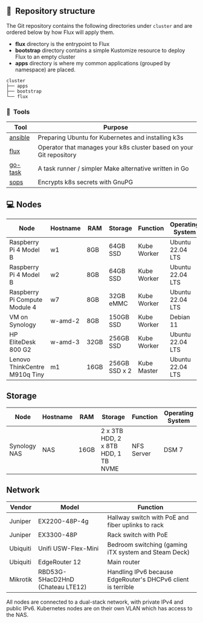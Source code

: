 ## :open_file_folder:&nbsp; Repository structure

The Git repository contains the following directories under `cluster` and are ordered below by how Flux will apply them.

- **flux** directory is the entrypoint to Flux
- **bootstrap** directory contains a simple Kustomize resource to deploy Flux to an empty cluster
- **apps** directory is where my common applications (grouped by namespace) are placed.

```
cluster
├── apps
├── bootstrap
└── flux
```

### :wrench:&nbsp; Tools

| Tool                                                               | Purpose                                                             |
|--------------------------------------------------------------------|---------------------------------------------------------------------|
| [ansible](https://www.ansible.com)                                 | Preparing Ubuntu for Kubernetes and installing k3s                  |
| [flux](https://toolkit.fluxcd.io/)                                 | Operator that manages your k8s cluster based on your Git repository |
| [go-task](https://github.com/go-task/task)                         | A task runner / simpler Make alternative written in Go              |
| [sops](https://github.com/mozilla/sops)                            | Encrypts k8s secrets with GnuPG                                     |


## 💻 Nodes
| Node                          | Hostname | RAM  | Storage       | Function    | Operating System |
|-------------------------------|----------|------|---------------|-------------|------------------|
| Raspberry Pi 4 Model B        | w1       | 8GB  | 64GB SSD      | Kube Worker | Ubuntu 22.04 LTS |
| Raspberry Pi 4 Model B        | w2       | 8GB  | 64GB SSD      | Kube Worker | Ubuntu 22.04 LTS |
| Raspberry Pi Compute Module 4 | w7       | 8GB  | 32GB eMMC     | Kube Worker | Ubuntu 22.04 LTS |
| VM on Synology                | w-amd-2  | 8GB  | 150GB SSD     | Kube Worker | Debian 11        |
| HP EliteDesk 800 G2           | w-amd-3  | 32GB | 256GB SSD     | Kube Worker | Ubuntu 22.04 LTS |
| Lenovo ThinkCentre M910q Tiny | m1       | 16GB | 256GB SSD x 2 | Kube Master | Ubuntu 22.04 LTS |

## Storage
| Node         | Hostname | RAM  | Storage                             | Function   | Operating System |
|--------------|----------|------|-------------------------------------|------------|------------------|
| Synology NAS | NAS      | 16GB | 2 x 3TB HDD, 2 x 8TB HDD, 1 TB NVME | NFS Server | DSM 7            |

## Network

| Vendor   | Model                            | Function                                                     |
|----------|----------------------------------|--------------------------------------------------------------|
| Juniper  | EX2200-48P-4g                    | Hallway switch with PoE and fiber uplinks to rack            |
| Juniper  | EX3300-48P                       | Rack switch with PoE                                         |
| Ubiquiti | Unifi USW-Flex-Mini              | Bedroom switching (gaming iTX system and Steam Deck)         |
| Ubiquiti | EdgeRouter 12                    | Main router                                                  |
| Mikrotik | RBD53G-5HacD2HnD (Chateau LTE12) | Handling IPv6 because EdgeRouter's DHCPv6 client is terrible |

All nodes are connected to a dual-stack network, with private IPv4 and public IPv6. 
Kubernetes nodes are on their own VLAN which has access to the NAS.
